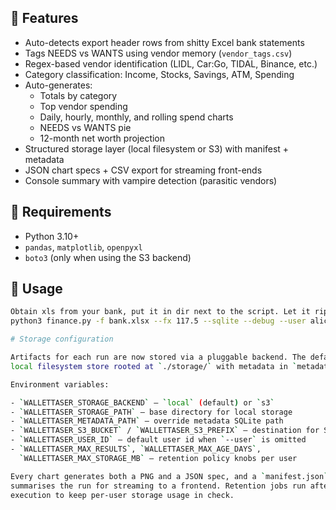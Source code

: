 ## 🔧 Features

- Auto-detects export header rows from shitty Excel bank statements
- Tags NEEDS vs WANTS using vendor memory (`vendor_tags.csv`)
- Regex-based vendor identification (LIDL, Car:Go, TIDAL, Binance, etc.)
- Category classification: Income, Stocks, Savings, ATM, Spending
- Auto-generates:
  - Totals by category
  - Top vendor spending
  - Daily, hourly, monthly, and rolling spend charts
  - NEEDS vs WANTS pie
  - 12-month net worth projection
- Structured storage layer (local filesystem or S3) with manifest + metadata
- JSON chart specs + CSV export for streaming front-ends
- Console summary with vampire detection (parasitic vendors)

## 🐍 Requirements

- Python 3.10+
- `pandas`, `matplotlib`, `openpyxl`
- `boto3` (only when using the S3 backend)

## 🚀 Usage

```bash
Obtain xls from your bank, put it in dir next to the script. Let it rip.
python3 finance.py -f bank.xlsx --fx 117.5 --sqlite --debug --user alice

# Storage configuration

Artifacts for each run are now stored via a pluggable backend. The default is a
local filesystem store rooted at `./storage/` with metadata in `metadata.db`.

Environment variables:

- `WALLETTASER_STORAGE_BACKEND` – `local` (default) or `s3`
- `WALLETTASER_STORAGE_PATH` – base directory for local storage
- `WALLETTASER_METADATA_PATH` – override metadata SQLite path
- `WALLETTASER_S3_BUCKET` / `WALLETTASER_S3_PREFIX` – destination for S3 backend
- `WALLETTASER_USER_ID` – default user id when `--user` is omitted
- `WALLETTASER_MAX_RESULTS`, `WALLETTASER_MAX_AGE_DAYS`,
  `WALLETTASER_MAX_STORAGE_MB` – retention policy knobs per user

Every chart generates both a PNG and a JSON spec, and a `manifest.json`
summarises the run for streaming to a frontend. Retention jobs run after each
execution to keep per-user storage usage in check.
